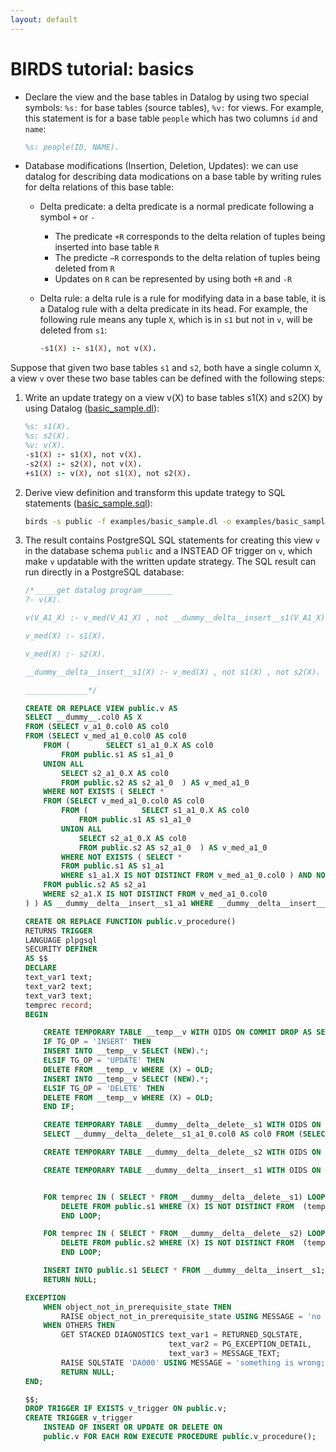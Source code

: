 ```yaml
---
layout: default
---
```


# BIRDS tutorial: basics

* Declare the view and the base tables in Datalog by using two special symbols: `%s:` for base tables (source tables), `%v:` for views. For example, this statement is for a base table `people` which has two columns `id` and `name`:

    ```prolog
    %s: people(ID, NAME).
    ```
* Database modifications (Insertion, Deletion, Updates): we can use datalog for describing data modications on a base table by writing rules for delta relations of this base table:
  * Delta predicate: a delta predicate is a normal predicate following a symbol `+` or `-`
    * The predicate `+R` corresponds to the delta relation of tuples being inserted into base table `R`
    * The predicte `−R` corresponds to the delta relation of tuples being deleted from `R`
    * Updates on `R` can be represented by using both `+R` and `-R`
  * Delta rule: a delta rule is a rule for modifying data in a base table, it is a Datalog rule with a delta predicate in its head. For example, the following rule means any tuple `X`, which is in `s1` but not in `v`, will be deleted from `s1`:

    ```prolog
    -s1(X) :- s1(X), not v(X).
    ```

Suppose that given two base tables `s1` and `s2`, both have a single column `X`, a view `v` over these two base tables can be defined with the following steps:

1. Write an update trategy on a view v(X) to base tables s1(X) and s2(X) by using Datalog ([basic_sample.dl]({{site.github.repository_url}}/examples/basic_sample.dl)):

    ```prolog
    %s: s1(X).
    %s: s2(X).
    %v: v(X).
    -s1(X) :- s1(X), not v(X).
    -s2(X) :- s2(X), not v(X).
    +s1(X) :- v(X), not s1(X), not s2(X).
    ```

1. Derive view definition and transform this update trategy to SQL statements ([basic_sample.sql]({{site.github.repository_url}}/examples/basic_sample.sql)):
    ```bash
    birds -s public -f examples/basic_sample.dl -o examples/basic_sample.sql
    ```

1. The result contains PostgreSQL SQL statements for creating this view `v` in the database schema `public` and a INSTEAD OF trigger on `v`, which make `v` updatable with the written update strategy. The SQL result can run directly in a PostgreSQL database:

    ```sql
    /*_____get datalog program_______
    ?- v(X).

    v(V_A1_X) :- v_med(V_A1_X) , not __dummy__delta__insert__s1(V_A1_X).

    v_med(X) :- s1(X).

    v_med(X) :- s2(X).

    __dummy__delta__insert__s1(X) :- v_med(X) , not s1(X) , not s2(X).

    ______________*/

    CREATE OR REPLACE VIEW public.v AS
    SELECT __dummy__.col0 AS X
    FROM (SELECT v_a1_0.col0 AS col0
    FROM (SELECT v_med_a1_0.col0 AS col0
        FROM (        SELECT s1_a1_0.X AS col0
            FROM public.s1 AS s1_a1_0
        UNION ALL
            SELECT s2_a1_0.X AS col0
            FROM public.s2 AS s2_a1_0  ) AS v_med_a1_0
        WHERE NOT EXISTS ( SELECT *
        FROM (SELECT v_med_a1_0.col0 AS col0
            FROM (            SELECT s1_a1_0.X AS col0
                FROM public.s1 AS s1_a1_0
            UNION ALL
                SELECT s2_a1_0.X AS col0
                FROM public.s2 AS s2_a1_0  ) AS v_med_a1_0
            WHERE NOT EXISTS ( SELECT *
            FROM public.s1 AS s1_a1
            WHERE s1_a1.X IS NOT DISTINCT FROM v_med_a1_0.col0 ) AND NOT EXISTS ( SELECT *
        FROM public.s2 AS s2_a1
        WHERE s2_a1.X IS NOT DISTINCT FROM v_med_a1_0.col0
    ) ) AS __dummy__delta__insert__s1_a1 WHERE __dummy__delta__insert__s1_a1.col0 IS NOT DISTINCT FROM v_med_a1_0.col0 ) ) AS v_a1_0  ) AS __dummy__;

    CREATE OR REPLACE FUNCTION public.v_procedure()
    RETURNS TRIGGER
    LANGUAGE plpgsql
    SECURITY DEFINER
    AS $$
    DECLARE
    text_var1 text;
    text_var2 text;
    text_var3 text;
    temprec record;
    BEGIN

        CREATE TEMPORARY TABLE __temp__v WITH OIDS ON COMMIT DROP AS SELECT * FROM public.v;
        IF TG_OP = 'INSERT' THEN
        INSERT INTO __temp__v SELECT (NEW).*; 
        ELSIF TG_OP = 'UPDATE' THEN
        DELETE FROM __temp__v WHERE (X) = OLD;
        INSERT INTO __temp__v SELECT (NEW).*; 
        ELSIF TG_OP = 'DELETE' THEN
        DELETE FROM __temp__v WHERE (X) = OLD;
        END IF;

        CREATE TEMPORARY TABLE __dummy__delta__delete__s1 WITH OIDS ON COMMIT DROP AS 
        SELECT __dummy__delta__delete__s1_a1_0.col0 AS col0 FROM (SELECT s1_a1_0.X AS col0 FROM public.s1 AS s1_a1_0 WHERE NOT EXISTS ( SELECT * FROM (SELECT __temp__v_a1_0.X AS col0 FROM __temp__v AS __temp__v_a1_0  ) AS v_a1 WHERE v_a1.col0 IS NOT DISTINCT FROM s1_a1_0.X ) ) AS __dummy__delta__delete__s1_a1_0  ;

        CREATE TEMPORARY TABLE __dummy__delta__delete__s2 WITH OIDS ON COMMIT DROP AS SELECT __dummy__delta__delete__s2_a1_0.col0 AS col0 FROM (SELECT s2_a1_0.X AS col0 FROM public.s2 AS s2_a1_0 WHERE NOT EXISTS ( SELECT * FROM (SELECT __temp__v_a1_0.X AS col0 FROM __temp__v AS __temp__v_a1_0  ) AS v_a1 WHERE v_a1.col0 IS NOT DISTINCT FROM s2_a1_0.X ) ) AS __dummy__delta__delete__s2_a1_0  ;

        CREATE TEMPORARY TABLE __dummy__delta__insert__s1 WITH OIDS ON COMMIT DROP AS SELECT __dummy__delta__insert__s1_a1_0.col0 AS col0 FROM (SELECT v_a1_0.col0 AS col0 FROM (SELECT __temp__v_a1_0.X AS col0 FROM __temp__v AS __temp__v_a1_0  ) AS v_a1_0 WHERE NOT EXISTS ( SELECT * FROM public.s1 AS s1_a1 WHERE s1_a1.X IS NOT DISTINCT FROM v_a1_0.col0 ) AND NOT EXISTS ( SELECT * FROM public.s2 AS s2_a1 WHERE s2_a1.X IS NOT DISTINCT FROM v_a1_0.col0 ) ) AS __dummy__delta__insert__s1_a1_0  ; 


        FOR temprec IN ( SELECT * FROM __dummy__delta__delete__s1) LOOP 
            DELETE FROM public.s1 WHERE (X) IS NOT DISTINCT FROM  (temprec.col0);
            END LOOP;

        FOR temprec IN ( SELECT * FROM __dummy__delta__delete__s2) LOOP 
            DELETE FROM public.s2 WHERE (X) IS NOT DISTINCT FROM  (temprec.col0);
            END LOOP;

        INSERT INTO public.s1 SELECT * FROM __dummy__delta__insert__s1;
        RETURN NULL;

    EXCEPTION
        WHEN object_not_in_prerequisite_state THEN
            RAISE object_not_in_prerequisite_state USING MESSAGE = 'no permission to insert to local db';
        WHEN OTHERS THEN
            GET STACKED DIAGNOSTICS text_var1 = RETURNED_SQLSTATE,
                                    text_var2 = PG_EXCEPTION_DETAIL,
                                    text_var3 = MESSAGE_TEXT;
            RAISE SQLSTATE 'DA000' USING MESSAGE = 'something is wrong;; error code: ' || text_var1 || ' ;; ' || text_var2 ||' ;; ' || text_var3;
            RETURN NULL;
    END;
    
    $$;
    DROP TRIGGER IF EXISTS v_trigger ON public.v;
    CREATE TRIGGER v_trigger
        INSTEAD OF INSERT OR UPDATE OR DELETE ON
        public.v FOR EACH ROW EXECUTE PROCEDURE public.v_procedure();
    ```